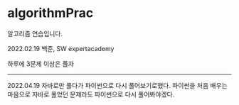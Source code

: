 # algorithmPrac
알고리즘 연습입니다. 

2022.02.19
백준, SW expertacademy

하루에 3문제 이상은 풀자
______
2022.04.19
자바로만 풀다가 파이썬으로 다시 풀어보기로했다.
파이썬을 처음 배우는 마음으로 자바로 풀었던 문제라도 파이썬으로 다시 풀어봐야겠다.

